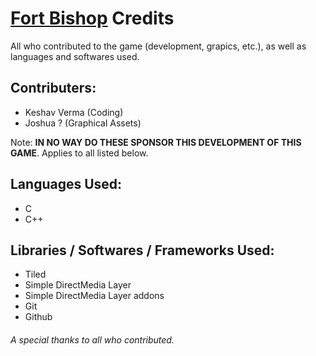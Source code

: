 # [Fort Bishop](https://github.com/vkeshav300/fort-bishop) Credits
All who contributed to the game (development, grapics, etc.), as well as languages and softwares used.

## Contributers:
- Keshav Verma (Coding)
- Joshua ? (Graphical Assets)

Note: **IN NO WAY DO THESE SPONSOR THIS DEVELOPMENT OF THIS GAME**. Applies to all listed below.
## Languages Used:
- C
- C++

## Libraries / Softwares / Frameworks Used:
- Tiled
- Simple DirectMedia Layer
- Simple DirectMedia Layer addons
- Git
- Github

###### A special thanks to all who contributed.